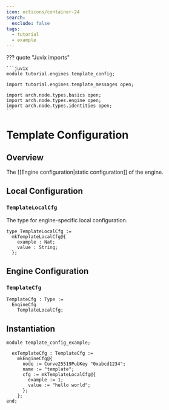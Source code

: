 ```yaml
---
icon: octicons/container-24
search:
  exclude: false
tags:
  - tutorial
  - example
---
```


??? quote "Juvix imports"

    ```juvix
    module tutorial.engines.template_config;

    import tutorial.engines.template_messages open;

    import arch.node.types.basics open;
    import arch.node.types.engine open;
    import arch.node.types.identities open;
    ```

# Template Configuration

## Overview

The [[Engine configuration|static configuration]] of the engine.

## Local Configuration

### `TemplateLocalCfg`

The type for engine-specific local configuration.

<!-- --8<-- [start:TemplateLocalCfg] -->
```juvix
type TemplateLocalCfg :=
  mkTemplateLocalCfg@{
    example : Nat;
    value : String;
  };
```
<!-- --8<-- [end:TemplateLocalCfg] -->

## Engine Configuration

### `TemplateCfg`

<!-- --8<-- [start:TemplateCfg] -->
```juvix
TemplateCfg : Type :=
  EngineCfg
    TemplateLocalCfg;
```
<!-- --8<-- [end:TemplateCfg] -->

## Instantiation

<!-- --8<-- [start:exTemplateCfg] -->
```juvix extract-module-statements
module template_config_example;

  exTemplateCfg : TemplateCfg :=
    mkEngineCfg@{
      node := Curve25519PubKey "0xabcd1234";
      name := "template";
      cfg := mkTemplateLocalCfg@{
        example := 1;
        value := "hello world";
      };
    };
end;
```
<!-- --8<-- [end:exTemplateCfg] -->

